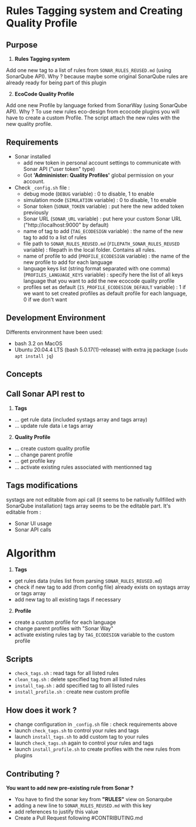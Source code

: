 Rules Tagging system and Creating Quality Profile
=================================================

Purpose
-------

1. **Rules Tagging system**

Add one new tag to a list of rules from `SONAR_RULES_REUSED.md` (using SonarQube API).
Why ? because maybe some original SonarQube rules are already ready for being part of this plugin

2. **EcoCode Quality Profile**

Add one new Profile by language forked from SonarWay (using SonarQube API).
Why ? To use new rules eco-design from ecocode plugins you will have to create a custom Profile.
The script attach the new rules with the new quality profile.

Requirements
------------

- Sonar installed
  - add new token in personal account settings to communicate with Sonar API ("user token" type)
  - Got **'Admininister: Quality Profiles'** global permission on your account.
- Check `_config.sh` file :
  - debug mode (`DEBUG` variable) : 0 to disable, 1 to enable
  - simulation mode (`SIMULATION` variable) : 0 to disable, 1 to enable
  - Sonar token (`SONAR_TOKEN` variable) : put here the new added token previously
  - Sonar URL (`SONAR_URL` variable) : put here your custom Sonar URL ("http://localhost:9000" by default)
  - name of tag to add (`TAG_ECODESIGN` variable) : the name of the new tag to add to a list of rules
  - file path to `SONAR_RULES_REUSED.md` (`FILEPATH_SONAR_RULES_REUSED` variable) : filepath in the local folder. Contains all rules.
  - name of profile to add (`PROFILE_ECODESIGN` variable) : the name of the new profile to add for each language
  - language keys list (string format separated with one comma) (`PROFILES_LANGUAGE_KEYS` variable) : specify here the list of all keys language that you want to add the new ecocode quality profile
  - profiles set as default (`IS_PROFILE_ECODESIGN_DEFAULT` variable) : 1 if we want to set created profiles as default profile for each language, 0 if we don't want

Development Environment
-----------------------

Differents environment have been used:

- bash 3.2 on MacOS
- Ubuntu 20.04.4 LTS (bash 5.0.17(1)-release) with extra jq package (`sudo apt install jq`)

Concepts
--------

Call Sonar API rest to
----------------------

1. **Tags**

- ... get rule data (included systags array and tags array)
- ... update rule data i.e tags array

2. **Quality Profile**

- ... create custom quality profile
- ... change parent profile
- ... get profile key
- ... activate existing rules associated with mentionned tag

Tags modifications
------------------

systags are not editable from api call (it seems to be nativally fullfilled with SonarQube installation)
tags array seems to be the editable part. It's editable from :

- Sonar UI usage
- Sonar API calls

Algorithm
=========

1. **Tags**

- get rules data (rules list from parsing `SONAR_RULES_REUSED.md`)
- check if new tag to add (from config file) already exists on systags array or tags array
- add new tag to all existing tags if necessary

2. **Profile**

- create a custom profile for each language
- change parent profiles with "Sonar Way"
- activate existing rules tag by `TAG_ECODESIGN` variable to the custom profile

Scripts
-------

- `check_tags.sh` : read tags for all listed rules
- `clean_tag.sh` : delete specified tag from all listed rules
- `install_tag.sh` : add specified tag to all listed rules
- `install_profile.sh` : create new custom profile

How does it work ?
------------------

- change configuration in `_config.sh` file : check requirements above
- launch `check_tags.sh` to control your rules and tags
- launch `install_tags.sh` to add custom tag to your rules
- launch `check_tags.sh` again to control your rules and tags
- launch `install_profile.sh` to create profiles with the new rules from plugins

Contributing ?
--------------

**You want to add new pre-existing rule from Sonar ?**

- You have to find the sonar key from **"RULES"** view on Sonarqube
- adding a new line to `SONAR_RULES_REUSED.md` with this key
- add references to justify this value
- Create a Pull Request following #CONTRIBUTING.md
